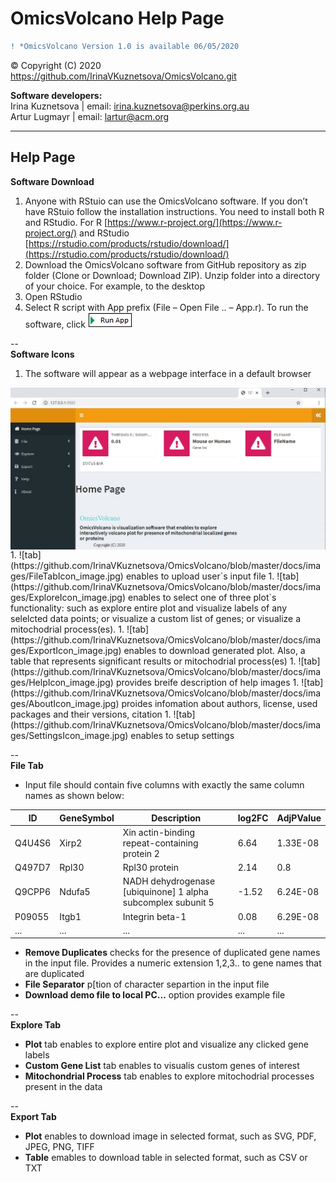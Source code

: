# OmicsVolcano Help Page


```diff
! *OmicsVolcano Version 1.0 is available 06/05/2020  
```


© Copyright (C) 2020  
https://github.com/IrinaVKuznetsova/OmicsVolcano.git  


  
**Software developers:**  
Irina Kuznetsova | email: irina.kuznetsova@perkins.org.au  
Artur Lugmayr | email: lartur@acm.org  

------
Help Page  
------

**Software Download**
1. Anyone with RStuio can use the OmicsVolcano software. If you don’t have RStuio follow the installation instructions. You need to install both R and RStudio. For R [https://www.r-project.org/](https://www.r-project.org/) and RStudio [https://rstudio.com/products/rstudio/download/](https://rstudio.com/products/rstudio/download/)  
1. Download the OmicsVolcano software from GitHub repository as zip folder (Clone or Download; Download ZIP). Unzip folder into a directory of your choice. For example, to the desktop  
1. Open RStudio   
1. Select R script with App prefix (File – Open File ..  – App.r). To run the software, click  ![Run App](https://github.com/IrinaVKuznetsova/OmicsVolcano/blob/master/docs/images/RunApp_image.jpg)  

--  
**Software Icons**
1. The software will appear as a webpage interface in a default browser   
 <img align="center" src="https://github.com/IrinaVKuznetsova/OmicsVolcano/blob/master/docs/images/AppLook_image.jpg">  
1. ![tab](https://github.com/IrinaVKuznetsova/OmicsVolcano/blob/master/docs/images/FileTabIcon_image.jpg) enables to upload user`s input file      
1. ![tab](https://github.com/IrinaVKuznetsova/OmicsVolcano/blob/master/docs/images/ExploreIcon_image.jpg) enables to select one of three plot`s functionality: such as explore entire plot and visualize labels of any selelcted data points; or visualize a custom list of genes; or visualize a mitochodrial process(es). 
1. ![tab](https://github.com/IrinaVKuznetsova/OmicsVolcano/blob/master/docs/images/ExportIcon_image.jpg) enables to download generated plot. Also, a table that represents significant results or mitochodrial process(es)  
1. ![tab](https://github.com/IrinaVKuznetsova/OmicsVolcano/blob/master/docs/images/HelpIcon_image.jpg) provides breife description of help images 
1. ![tab](https://github.com/IrinaVKuznetsova/OmicsVolcano/blob/master/docs/images/AboutIcon_image.jpg) proides infomation about authors, license, used packages and their versions, citation 
1. ![tab](https://github.com/IrinaVKuznetsova/OmicsVolcano/blob/master/docs/images/SettingsIcon_image.jpg) enables to setup settings  


--  
**File Tab**  
* Input file should contain five columns with exactly the same column names as shown below:  

| ID | GeneSymbol | Description | log2FC | AdjPValue
| - | - | - | - | - | 
Q4U4S6 | Xirp2 | Xin actin-binding repeat-containing protein 2 | 6.64 | 1.33E-08
Q497D7 | Rpl30 | Rpl30 protein | 2.14 | 0.8
Q9CPP6 | Ndufa5 | NADH dehydrogenase [ubiquinone] 1 alpha subcomplex subunit 5 | -1.52 | 6.24E-08
P09055 | Itgb1 | Integrin beta-1 | 0.08 | 6.29E-08
... | ... | ... | ... | ...

* **Remove Duplicates** checks for the presence of duplicated gene names in the input file. Provides a numeric extension 1,2,3.. to gene names that are duplicated  
* **File Separator** p[tion of character separtion in the input file  
* **Download demo file to local PC...** option provides example file  


--  
**Explore Tab**  
* **Plot** tab enables to explore entire plot and visualize any clicked gene labels  
* **Custom Gene List** tab enables to visualis custom genes of interest   
* **Mitochondrial Process** tab enables to explore mitochodrial processes present in the data  


--  
**Export Tab**  
* **Plot** enables to download image in selected format, such as SVG, PDF, JPEG, PNG, TIFF  
* **Table** emables to download table in selected format, such as CSV or TXT  









